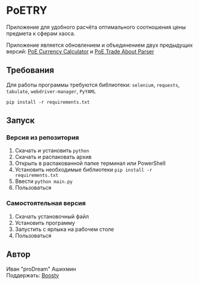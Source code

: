 # PoETRY

Приложение для удобного расчёта оптимального соотношения цены предмета к сферам хаоса.

Приложение является обновлением и объединением двух предыдущих
версий: [PoE Currency Calculator](https://github.com/proDreams/PoE-Currency-Calculator)
и [PoE Trade About Parser](https://github.com/proDreams/PoE-Trade-About-Parser)

## Требования

Для работы программы требуются библиотеки: `selenium`, `requests`, `tabulate`, `webdriver-manager`, `PyYAML`

```commandline
pip install -r requirements.txt
```

## Запуск
### Версия из репозитория
1. Скачать и установить `python`
2. Скачать и распаковать архив
3. Открыть в распакованной папке терминал или PowerShell
4. Установить необходимые библиотеки `pip install -r requirements.txt`
5. Ввести `python main.py`
6. Пользоваться

### Самостоятельная версия
1. Скачать установочный файл
2. Установить программу
3. Запустить с ярлыка на рабочем столе
4. Пользоваться

## Автор
Иван "proDream" Ашихмин  
Поддержать: [Boosty](https://boosty.to/prodream/donate)